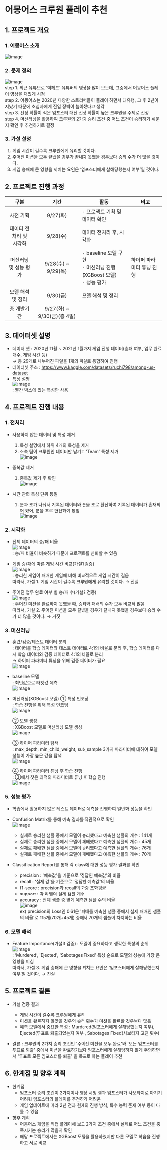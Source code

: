 # 어몽어스 크루원 플레이 추천
## 1. 프로젝트 개요
  ### 1. 어몽어스 소개
  ![image](https://github.com/donghwi2022/ds-section2-project/assets/73475048/c2452be7-4ee2-46b3-a537-72f660f56cdb)
  ### 2. 문제 정의
  ![image](https://github.com/donghwi2022/ds-section2-project/assets/73475048/674ce296-d2a1-418e-b513-5531ba91e568) <br>
  step 1. 최근 유튜브로 ‘빅헤드’ 유튜버의 영상을 많이 보는데, 그중에서 어몽어스 플레이 영상을 재밌게 시청 <br>
  step 2. 어몽어스는 2020년 다양한 스트리머들이 플레이 하면서 대유행, 그 후 2년이 지났기 때문에 초심자에게 진입 장벽이 높아졌다고 생각 <br>
  step 3. 선정 확률이 적은 임포스터 대신 선정 확률이 높은 크루원을 주제로 선정 <br>
  step 4. 머신러닝을 활용하여 크루원의 2가지 승리 조건 중 어느 조건이 승리하기 쉬운지 확인 후 추천하기로 결정 <br>
  ### 3. 가설 설정
  1. 게임 시간이 길수록 크루원에게 유리할 것이다.
  2. 주어진 미션을 모두 끝냈을 경우가 끝내지 못했을 경우보다 승리 수가 더 많을 것이다.
  3. 게임 승패에 큰 영향을 끼치는 요인은 ‘임포스터에게 살해당했는지 여부’일 것이다.

## 2. 프로젝트 진행 과정
  |구분|기간|활동|비고|
  |:---:|:---:|---|---|
  |사전 기획|9/27(화)|- 프로젝트 기획 및 데이터 확인||
  |데이터 전처리 및 <br> 시각화|9/28(수)|데이터 전처리 후, 시각화||
  |머신러닝 및 성능 평가|9/28(수) ~ 9/29(목)|- baseline 모델 구현 <br> - 머신러닝 진행(XGBoost 모델) <br> - 성능 평가|하이퍼 파라미터 튜닝 진행|
  |모델 해석 및 정리|9/30(금)|모델 해석 및 정리||
  |총 개발기간|9/27(화) ~ 9/30(금)(총 4일)|||
  
## 3. 데이터셋 설명
  - 데이터 셋 : 2020년 11월 ~ 2021년 1월까지 게임 진행 데이터(승패 여부, 업무 완료 개수, 게임 시간 등) <br>
    → 총 29개로 나누어진 파일을 1개의 파일로 통합하여 진행 <br>
  - 데이터셋 주소 : https://www.kaggle.com/datasets/ruchi798/among-us-dataset
  - 특성 설명 <br>
    ![image](https://github.com/donghwi2022/ds-section2-project/assets/73475048/3a6d6fc6-00f3-4801-a6a9-2296d1621d5b) <br>
    : 빨간 박스에 있는 특성만 사용

## 4. 프로젝트 진행 내용
  ### 1. 전처리
  - 사용하지 않는 데이터 및 특성 제거
    1. 특성 설명에서 하위 4개의 특성을 제거 <br>
    2. 소속 팀이 크루원인 데이터만 남기고 'Team' 특성 제거 <br>
    ![image](https://github.com/donghwi2022/ds-section2-project/assets/73475048/7e5586df-6a69-494e-97f4-301155f95ed0)

  - 중복값 제거
    1. 중복값 제거 후 확인 <br>
    ![image](https://github.com/donghwi2022/ds-section2-project/assets/73475048/0f49c68f-25ce-440f-b9da-887f0b3ced45)

  - 시간 관련 특성 단위 통일
    1. 분과 초가 나눠서 기록된 데이터와 분을 초로 환산하여 기록된 데이터가 혼재되어 있어, 분을 초로 환산하여 통일 <br>
    ![image](https://github.com/donghwi2022/ds-section2-project/assets/73475048/5899fe18-b8b0-42d1-8561-391877863d75)

  ### 2. 시각화
  - 전체 데이터의 승/패 비율 <br>
  ![image](https://github.com/donghwi2022/ds-section2-project/assets/73475048/ed2cd776-e1f8-4a0e-880c-f5429904e84d) <br>
  : 승/패 비율이 비슷하기 때문에 프로젝트를 신뢰할 수 있음 <br>

  - 게임 승/패에 따른 게임 시간 비교(가설1 검증) <br>
  ![image](https://github.com/donghwi2022/ds-section2-project/assets/73475048/ca8906c7-9c73-4436-936d-3e9551ba757a) <br>
  : 승리한 게임이 패배한 게임에 비해 비교적으로 게임 시간이 길음 <br>
    따라서, 가설 1. 게임 시간이 길수록 크루원에게 유리할 것이다. → 진실 <br>

  - 주어진 업무 완료 여부 별 승/패 수(가설2 검증) <br>
  ![image](https://github.com/donghwi2022/ds-section2-project/assets/73475048/65d10099-d2cd-4d9a-b548-fde7b024aa9f) <br>
  : 주어진 미션을 완료하지 못했을 때, 승리와 패배의 수가 모두 비교적 많음 <br>
    따라서, 가설 2. 주어진 미션을 모두 끝냈을 경우가 끝내지 못했을 경우보다 승리 수가 더 많을 것이다. → 거짓 <br>
    
  ### 3. 머신러닝
  - 훈련/검증/테스트 데이터 분리 <br>
  : 데이터를 학습 데이터와 테스트 데이터로 4:1의 비율로 분리 후, 학습 데이터를 다시 학습 데이터와 검증 데이터로 4:1의 비율로 분리 <br>
  → 하이퍼 파라미터 튜닝을 위해 검증 데이터가 필요 <br>
  ![image](https://github.com/donghwi2022/ds-section2-project/assets/73475048/1c6c07f5-2256-4649-972e-e608e4ea8f0e) <br>
  
  - baseline 모델 <br>
  : 최빈값으로 타겟값 예측 <br>
    ![image](https://github.com/donghwi2022/ds-section2-project/assets/73475048/bb149745-47c8-46e8-aa87-b82cc0a1c214) <br>
    
  - 머신러닝(XGBoost 모델)
    ① 특성 인코딩 <br>
    : 학습 진행을 위해 특성 인코딩 <br>
    ![image](https://github.com/donghwi2022/ds-section2-project/assets/73475048/17e6dbbf-9771-47fb-ad35-744fd4f994d0) <br>
    
    ② 모델 생성 <br>
    : XGBoost 모델로 머신러닝 모델 생성 <br>
    ![image](https://github.com/donghwi2022/ds-section2-project/assets/73475048/16f3d36a-a694-401e-8ee4-5a7e36514e9e) <br>
    
    ③ 하이퍼 파라미터 탐색 <br>
    : max_depth, min_child_weight, sub_sample 3가지 파라미터에 대하여 모델 성능이 가장 높은 값을 탐색 <br>
    ![image](https://github.com/donghwi2022/ds-section2-project/assets/73475048/c370a5be-e097-42de-a078-c1a90ab2f2a3) <br>

    ④ 하이퍼 파라미터 튜닝 후 학습 진행 <br>
    : ③에서 찾은 최적의 파라미터로 튜닝 후 학습 진행 <br>
    ![image](https://github.com/donghwi2022/ds-section2-project/assets/73475048/12fffec1-169f-4f58-b690-59138018c524) <br>
    
  ### 5. 성능 평가
  - 학습에서 활용하지 않은 테스트 데이터로 예측을 진행하여 일반화 성능을 확인
  - Confusion Matrix를 통해 예측 결과를 직관적으로 확인 <br>
    ![image](https://github.com/donghwi2022/ds-section2-project/assets/73475048/07a9f004-e736-4212-af1c-b8178da2f06e) <br>
    - 실제로 승리한 샘플 중에서 모델이 승리했다고 예측한 샘플의 개수 : 141개
    - 실제로 승리한 샘플 중에서 모델이 패배했다고 예측한 샘플의 개수 : 45개
    - 실제로 패배한 샘플 중에서 모델이 승리했다고 예측한 샘플의 개수 : 76개
    - 실제로 패배한 샘플 중에서 모델이 패배했다고 예측한 샘플의 개수 : 70개
      
  - Classification Report를 통해 각 class에 대한 성능 평가 결과를 확인
    - precision : '예측값'을 기준으로 '정답인 예측값'의 비율
    - recall : '실제 값'을 기준으로 '정답인 예측값'의 비율
    - f1-score : precision과 recall의 가중 조화평균 
    - support : 각 라벨의 실제 샘플 개수
    - accuracy : 전체 샘플 중 맞게 예측한 샘플 수의 비율 <br>
    ![image](https://github.com/donghwi2022/ds-section2-project/assets/73475048/f2ecd42e-2a03-4a89-9f65-e7521310adfa) <br>
    ex) precision의 Loss인 0.61은 '패배를 예측한 샘플 중에서 실제 패배인 샘플의 비율'로 115개(70개+45개) 중에서 70개의 샘플이 차지하는 비율
    
  ### 6. 모델 해석
  - Feature Importance(가설3 검증)
    : 모델이 중요하다고 생각한 특성의 순위 <br>
    ![image](https://github.com/donghwi2022/ds-section2-project/assets/73475048/49b51a8a-a988-4a0f-bc9a-f3570482369c) <br>
    : ‘Murdered’, 'Ejected', 'Sabotages Fixed' 특성 순으로 모델의 성능에 가장 큰 영향을 미침 <br>
    따라서, 가설 3. 게임 승패에 큰 영향을 끼치는 요인은 ‘임포스터에게 살해당했는지 여부’일 것이다. → 진실 <br>
    
## 5. 프로젝트 결론
  - 가설 검증 결과
    - 게임 시간이 길수록 크루원에게 유리
    - 미션을 완료하지 않았을 경우의 승리 횟수가 미션을 완료할 경우보다 많음
    - 예측 모델에서 중요한 특성 : Murdered(임포스터에게 살해당했는지 여부), Ejected(투표로 퇴출되었는지 여부), Sabotages Fixed(사보타지 고친 횟수)
      
  - 결론
    : 크루원의 2가지 승리 조건인 '주어진 미션을 모두 완료'와 '모든 임포스터를 투표로 퇴출' 중에서 미션을 완료하기보다 임포스터에게 살해당하지 않게 주의하면서 '투표로 모든 임포스터를 퇴출' 을 목표로 하는 플레이 추천
## 6. 한계점 및 향후 계획
  - 한계점
    - 임포스터 승리 조건이 2가지이나 영상 시청 결과 임포스터가 사보타지로 아기기 어려워 임포스터의 플레이를 추천하기 어려움
    - 게임 업데이트에 따라 2년 전과 현재의 진행 방식, 특수 능력 존재 여부 등이 다를 수 있음
  - 향후 계획
    - 어몽어스 게임을 직접 플레이해 보고 2가지 조건 중에서 실제로 어느 조건을 충족시키는 승리가 많을지 확인
    - 해당 프로젝트에서는 XGBoost 모델을 활용하였지만 다른 모델로 학습을 진행하고 서로 비교
